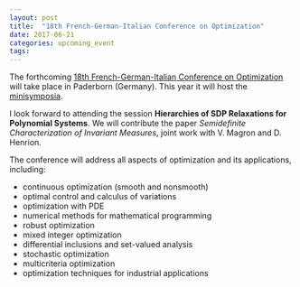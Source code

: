 ```yaml
---
layout: post
title:  "18th French-German-Italian Conference on Optimization"
date: 2017-06-21
categories: upcoming_event
tags: 
---	
```


The forthcoming [18th French-German-Italian Conference on Optimization](https://math.uni-paderborn.de/fgi-2017/) will take place in Paderborn (Germany). This year it will host the [minisymposia](https://math.uni-paderborn.de/ag/mathematik-und-ihre-anwendungen/fgi-2017/minisymposia/).  

I look forward to attending the session **Hierarchies of SDP Relaxations for Polynomial Systems**. We will contribute the paper *Semidefinite Characterization of Invariant Measures*, joint work with V. Magron and D. Henrion.

The conference will address all aspects of optimization and its applications, including:

- continuous optimization (smooth and nonsmooth)
- optimal control and calculus of variations
- optimization with PDE
- numerical methods for mathematical programming
- robust optimization
- mixed integer optimization
- differential inclusions and set-valued analysis
- stochastic optimization
- multicriteria optimization
- optimization techniques for industrial applications